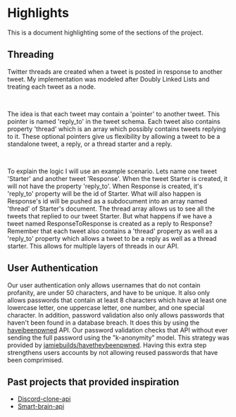 # Highlights  

This is a document highlighting some of the sections of the project.

## Threading

Twitter threads are created when a tweet is posted in response to another tweet. My implementation was modeled after Doubly Linked Lists and treating each tweet as a node. 

<br />

The idea is that each tweet may contain a 'pointer' to another tweet. This pointer is named 'reply_to' in the tweet schema. Each tweet also contains property 'thread' which is an array which possibly contains tweets replying to it. These optional pointers give us flexibility by allowing a tweet to be a standalone tweet, a reply, or a thread starter and a reply.

<br />

To explain the logic I will use an example scenario. Lets name one tweet 'Starter' and another tweet 'Response'. When the tweet Starter is created, it will not have the property 'reply_to'. When Response is created, it's 'reply_to' property will be the id of Starter. What will also happen is Response's id will be pushed as a subdocument into an array named 'thread' of Starter's document. The thread array allows us to see all the tweets that replied to our tweet Starter. But what happens if we have a tweet named ResponseToResponse is created as a reply to Response? Remember that each tweet also contains a 'thread' property as well as a 'reply_to' property which allows a tweet to be a reply as well as a thread starter. This allows for multiple layers of threads in our API.

## User Authentication

Our user authentication only allows usernames that do not contain profanity, are under 50 characters, and have to be unique. It also only allows passwords that contain at least 8 characters which have at least one lowercase letter, one uppercase letter, one number, and one special character. In addition, password validation also only allows passwords that haven't been found in a database breach. It does this by using the [haveibeenpwned](https://haveibeenpwned.com/) API. Our password validation checks that API without ever sending the full password using the "k-anonymity" model. This strategy was provided by [jamiebuilds/havetheybeenpwned](https://github.com/jamiebuilds/havetheybeenpwned). Having this extra step strengthens users accounts by not allowing reused passwords that have been comprimised.

## Past projects that provided inspiration

  * [Discord-clone-api](https://github.com/khoaHyh/discord-clone-api)
  * [Smart-brain-api](https://github.com/khoaHyh/smart-brain-api)
